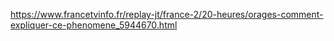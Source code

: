 https://www.francetvinfo.fr/replay-jt/france-2/20-heures/orages-comment-expliquer-ce-phenomene_5944670.html
